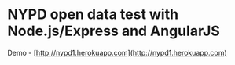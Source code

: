 # NYPD open data test with Node.js/Express and AngularJS

Demo - [http://nypd1.herokuapp.com](http://nypd1.herokuapp.com) 